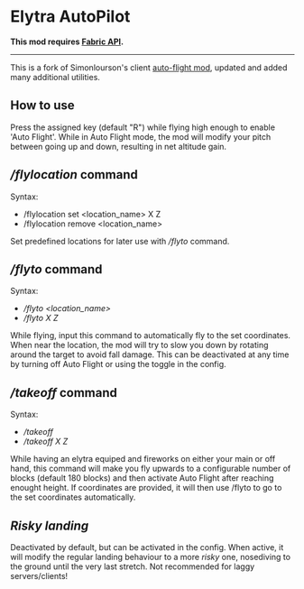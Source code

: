 # Elytra AutoPilot

**This mod requires [Fabric API](https://www.curseforge.com/minecraft/mc-mods/fabric-api).**
***
This is a fork of Simonlourson's client [auto-flight mod](https://www.curseforge.com/minecraft/mc-mods/elytra-auto-flight), updated and added many additional utilities.


## How to use

Press the assigned key (default "R") while flying high enough to enable 'Auto Flight'. While in Auto Flight mode, the mod will modify your pitch between going up and down, resulting in net altitude gain.

## */flylocation* command
Syntax: 
- /flylocation set <location_name> X Z
- /flylocation remove <location_name>

Set predefined locations for later use with */flyto* command.

## */flyto* command
Syntax:
- */flyto <location_name>*
- */flyto X Z*

While flying, input this command to automatically fly to the set coordinates. When near the location, the mod will try to slow you down by rotating around the target to avoid fall damage. This can be deactivated at any time by turning off Auto Flight or using the toggle in the config.

## */takeoff* command
Syntax: 
- */takeoff*
- */takeoff X Z*

While having an elytra equiped and fireworks on either your main or off hand, this command will make you fly upwards to a configurable number of blocks (default 180 blocks) and then activate Auto Flight after reaching enought height. If coordinates are provided, it will then use /flyto to go to the set coordinates automatically.

## *Risky landing*
Deactivated by default, but can be activated in the config. When active, it will modify the regular landing behaviour to a more *risky* one, nosediving to the ground until the very last stretch. Not recommended for laggy servers/clients!
